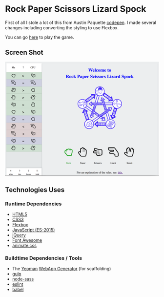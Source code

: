 # Rock Paper Scissors Lizard Spock

First of all I stole a lot of this from Austin Paquette [codepen](http://codepen.io/mur/pen/wKGrPX). I made several changes including converting the styling to use Flexbox.

You can go [here](https://drmikeh.github.io/rock-paper-scissors-lizard-spock/) to play the game.

## Screen Shot

![Screen Shot](images/screen-shot.png)

## Technologies Uses

### Runtime Dependencies

* [HTML5](https://www.w3schools.com/html/html5_intro.asp)
* [CSS3](https://www.w3schools.com/css/css3_intro.asp)
* [Flexbox](https://www.w3schools.com/css/css3_flexbox.asp)
* [JavaScript (ES-2015)](https://www.w3schools.com/js/)
* [jQuery](https://jquery.com/)
* [Font Awesome](http://fontawesome.io/)
* [animate.css](https://daneden.github.io/animate.css/)

### Buildtime Dependencies / Tools

* The [Yeoman](http://yeoman.io/) [WebApp Generator](https://github.com/yeoman/generator-webapp) (for scaffolding)
* [gulp](http://gulpjs.com/)
* [node-sass](https://github.com/sass/node-sass)
* [eslint](http://eslint.org/)
* [babel](https://babeljs.io/)
